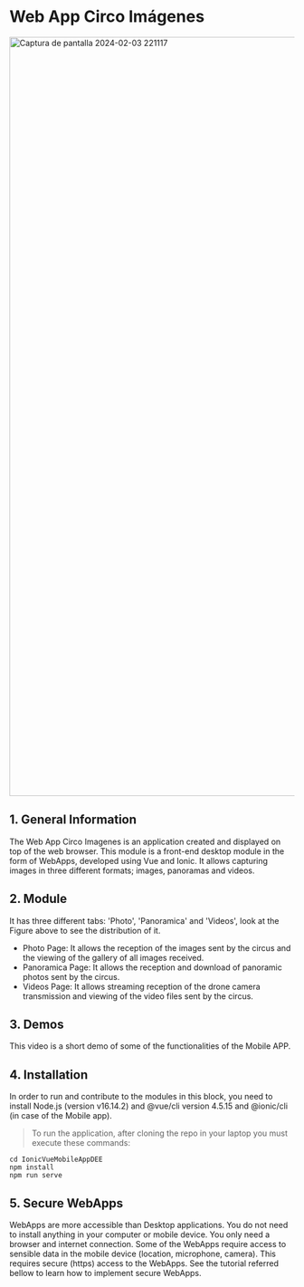 # Web App Circo Imágenes

<img width="1341" alt="Captura de pantalla 2024-02-03 221117" src="https://github.com/anna22itu/WebAppCircoImagenes/assets/80980228/7a8934a3-09a5-40af-b839-9723b625d594">



## 1. General Information

   The Web App Circo Imagenes is an application created and displayed on top of the web browser.
   This module is a front-end desktop module in the form of WebApps, developed using Vue and Ionic. It allows capturing images in three different formats;           images, panoramas and videos.
   
## 2. Module
   
   It has three different tabs: 'Photo', 'Panoramica' and 'Videos', look at the Figure above to see the distribution of it.
   - Photo Page: It allows the reception of the images sent by the circus and the viewing of the gallery of all images received.
   - Panoramica Page: It allows the reception and download of panoramic photos sent by the circus.
   - Videos Page: It allows streaming reception of the drone camera transmission and viewing of the video files sent by the circus.

## 3. Demos
   
   This video is a short demo of some of the functionalities of the Mobile APP.
   
 ## 4. Installation

   In order to run and contribute to the modules in this block, you need to install Node.js (version v16.14.2) and @vue/cli version 4.5.15 and @ionic/cli (in case of the Mobile app).

   > To run the application, after cloning the repo in your laptop you must execute these commands:

   ```
   cd IonicVueMobileAppDEE
   npm install
   npm run serve
   ```

## 5. Secure WebApps

   WebApps are more accessible than Desktop applications. You do not need to install anything in your computer or mobile device. You only need a browser and internet connection.
   Some of the WebApps require access to sensible data in the mobile device (location, microphone, camera). This requires secure (https) access to the WebApps. See the tutorial referred bellow to learn how to implement secure WebApps.

